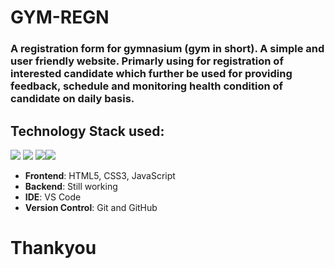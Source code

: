 # GYM-REGN
### A registration form for gymnasium (gym in short). A simple and user friendly website. Primarly using for registration of interested candidate which further be used for providing feedback, schedule and monitoring health condition of candidate on daily basis.

## Technology Stack used:
<img src="https://img.shields.io/badge/html5%20-%23E34F26.svg?&style=for-the-badge&logo=html5&logoColor=white"/> <img src="https://img.shields.io/badge/css3%20-%231572B6.svg?&style=for-the-badge&logo=css3&logoColor=white"/>  <img src="https://img.shields.io/badge/javascript%20-%23323330.svg?&style=for-the-badge&logo=javascript&logoColor=%23F7DF1E"/><img src="https://img.shields.io/badge/github%20-%23121011.svg?&style=for-the-badge&logo=github&logoColor=white"/> 
  
- **Frontend**: HTML5, CSS3, JavaScript
- **Backend**: Still working
- **IDE**: VS Code
- **Version Control**: Git and GitHub

# Thankyou
